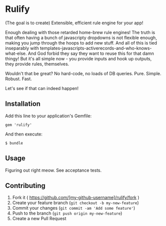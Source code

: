 # Rulify

(The goal is to create) Extensible, efficient rule engine for your app!

Enough dealing with those retarded home-brew rule engines!
The truth is that often having a bunch of javascripty dropdowns is not flexible enough, making you jump through the hoops to add new stuff.
And all of this is tied inseparably with templates-javascripts-activerecords-and-who-knows-what-else. And God forbid they say they want to reuse this for that damn thingy!
But it's all simple now - you provide inputs and hook up outputs, they provide rules, themselves.

Wouldn't that be great? No hard-code, no loads of DB queries. Pure. Simple. Robust. Fast.

Let's see if that can indeed happen!

## Installation

Add this line to your application's Gemfile:

    gem 'rulify'

And then execute:

    $ bundle

## Usage

Figuring out right meow. See acceptance tests.

## Contributing

1. Fork it ( https://github.com/[my-github-username]/rulify/fork )
2. Create your feature branch (`git checkout -b my-new-feature`)
3. Commit your changes (`git commit -am 'Add some feature'`)
4. Push to the branch (`git push origin my-new-feature`)
5. Create a new Pull Request
